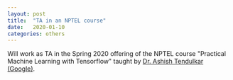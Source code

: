 ```yaml
---
layout: post
title:  "TA in an NPTEL course"
date:   2020-01-10
categories: others
---
```


Will work as TA in the Spring 2020 offering of the NPTEL course "Practical Machine Learning with Tensorflow" taught by [Dr. Ashish Tendulkar (Google)](https://in.linkedin.com/in/ashishtendulkar).